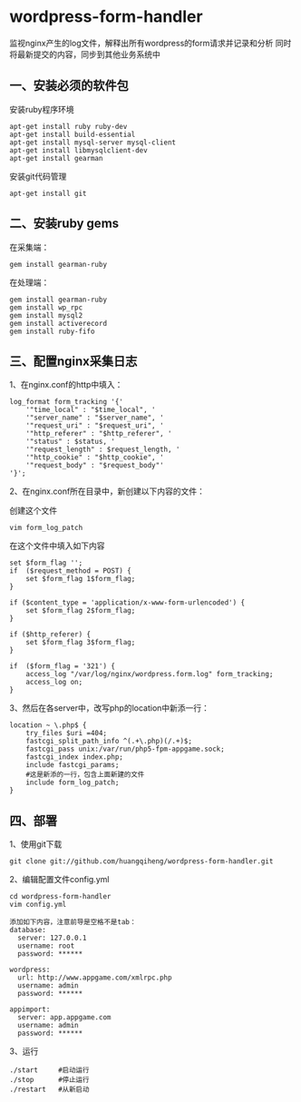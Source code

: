 wordpress-form-handler
======================

监视nginx产生的log文件，解释出所有wordpress的form请求并记录和分析
同时将最新提交的内容，同步到其他业务系统中

一、安装必须的软件包
-----------------------------

安装ruby程序环境

	apt-get install ruby ruby-dev
	apt-get install build-essential
	apt-get install mysql-server mysql-client
	apt-get install libmysqlclient-dev
	apt-get install gearman

安装git代码管理

	apt-get install git


二、安装ruby gems
----------------------------

在采集端：

	gem install gearman-ruby

在处理端：

	gem install gearman-ruby
	gem install wp_rpc
	gem install mysql2
	gem install activerecord
	gem install ruby-fifo

三、配置nginx采集日志
----------------------------

1、在nginx.conf的http中填入：

	log_format form_tracking '{'
		'"time_local" : "$time_local", '
		'"server_name" : "$server_name", '
		'"request_uri" : "$request_uri", '
		'"http_referer" : "$http_referer", '
		'"status" : $status, '
		'"request_length" : $request_length, '
		'"http_cookie" : "$http_cookie", '
		'"request_body" : "$request_body"'
	'}';

2、在nginx.conf所在目录中，新创建以下内容的文件：

创建这个文件

	vim form_log_patch

在这个文件中填入如下内容

	set $form_flag '';
	if  ($request_method = POST) {
		set $form_flag 1$form_flag;
	}

	if ($content_type = 'application/x-www-form-urlencoded') {
		set $form_flag 2$form_flag;
	}

	if ($http_referer) {
		set $form_flag 3$form_flag;
	}

	if  ($form_flag = '321') {
		access_log "/var/log/nginx/wordpress.form.log" form_tracking;
		access_log on;
	}


3、然后在各server中，改写php的location中新添一行：

	location ~ \.php$ {
		try_files $uri =404;
		fastcgi_split_path_info ^(.+\.php)(/.+)$;
		fastcgi_pass unix:/var/run/php5-fpm-appgame.sock;
		fastcgi_index index.php;
		include fastcgi_params;
		#这是新添的一行，包含上面新建的文件
		include form_log_patch;
	}


四、部署
---------------------------------

1、使用git下载

	git clone git://github.com/huangqiheng/wordpress-form-handler.git

2、编辑配置文件config.yml

	cd wordpress-form-handler
	vim config.yml
	
	添加如下内容，注意前导是空格不是tab：
	database:
	  server: 127.0.0.1
	  username: root
	  password: ******

	wordpress:
	  url: http://www.appgame.com/xmlrpc.php
	  username: admin
	  password: ******

	appimport:
	  server: app.appgame.com
	  username: admin
	  password: ******

3、运行
	
	./start 	#启动运行
	./stop  	#停止运行
	./restart	#从新启动




